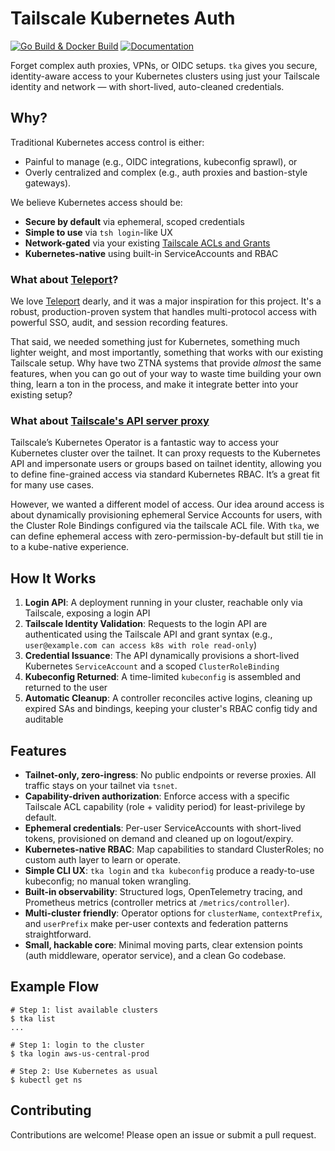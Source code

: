 # Tailscale Kubernetes Auth

[![Go Build & Docker Build](https://github.com/spechtlabs/tka/actions/workflows/build.yaml/badge.svg)](https://github.com/spechtlabs/tka/actions/workflows/build.yaml)
[![Documentation](https://github.com/spechtlabs/tka/actions/workflows/docs-website.yaml/badge.svg)](https://github.com/spechtlabs/tka/actions/workflows/docs-website.yaml)

Forget complex auth proxies, VPNs, or OIDC setups. `tka` gives you secure, identity-aware access to your Kubernetes clusters using just your Tailscale identity and network — with short-lived, auto-cleaned credentials.

## Why?

Traditional Kubernetes access control is either:

- Painful to manage (e.g., OIDC integrations, kubeconfig sprawl), or
- Overly centralized and complex (e.g., auth proxies and bastion-style gateways).

We believe Kubernetes access should be:

- **Secure by default** via ephemeral, scoped credentials
- **Simple to use** via `tsh login`-like UX
- **Network-gated** via your existing [Tailscale ACLs and Grants]
- **Kubernetes-native** using built-in ServiceAccounts and RBAC

### What about [Teleport]?

We love [Teleport][gh-teleport] dearly, and it was a major inspiration for this project.
It's a robust, production-proven system that handles multi-protocol access with powerful SSO, audit, and session recording features.

That said, we needed something just for Kubernetes, something much lighter weight, and most importantly, something that works with our existing Tailscale setup. Why have two ZTNA systems that provide _almost_ the same features, when you can go out of your way to waste time building your own thing, learn a ton in the process, and make it integrate better into your existing setup?

### What about [Tailscale's API server proxy]

Tailscale’s Kubernetes Operator is a fantastic way to access your Kubernetes cluster over the tailnet.
It can proxy requests to the Kubernetes API and impersonate users or groups based on tailnet identity, allowing you to define fine-grained access via standard Kubernetes RBAC.
It’s a great fit for many use cases.

However, we wanted a different model of access.
Our idea around access is about dynamically provisioning ephemeral Service Accounts for users, with the Cluster Role Bindings configured via the tailscale ACL file.
With `tka`, we can define ephemeral access with zero-permission-by-default but still tie in to a kube-native experience.

## How It Works

1. **Login API**: A deployment running in your cluster, reachable only via Tailscale, exposing a login API
2. **Tailscale Identity Validation**: Requests to the login API are authenticated using the Tailscale API and grant syntax (e.g., `user@example.com can access k8s with role read-only`)
3. **Credential Issuance**: The API dynamically provisions a short-lived Kubernetes `ServiceAccount` and a scoped `ClusterRoleBinding`
4. **Kubeconfig Returned**: A time-limited `kubeconfig` is assembled and returned to the user
5. **Automatic Cleanup**: A controller reconciles active logins, cleaning up expired SAs and bindings, keeping your cluster's RBAC config tidy and auditable

## Features

- **Tailnet-only, zero-ingress**: No public endpoints or reverse proxies. All traffic stays on your tailnet via `tsnet`.
- **Capability-driven authorization**: Enforce access with a specific Tailscale ACL capability (role + validity period) for least-privilege by default.
- **Ephemeral credentials**: Per-user ServiceAccounts with short-lived tokens, provisioned on demand and cleaned up on logout/expiry.
- **Kubernetes-native RBAC**: Map capabilities to standard ClusterRoles; no custom auth layer to learn or operate.
- **Simple CLI UX**: `tka login` and `tka kubeconfig` produce a ready-to-use kubeconfig; no manual token wrangling.
- **Built-in observability**: Structured logs, OpenTelemetry tracing, and Prometheus metrics (controller metrics at `/metrics/controller`).
- **Multi-cluster friendly**: Operator options for `clusterName`, `contextPrefix`, and `userPrefix` make per-user contexts and federation patterns straightforward.
- **Small, hackable core**: Minimal moving parts, clear extension points (auth middleware, operator service), and a clean Go codebase.

## Example Flow

```shell
# Step 1: list available clusters
$ tka list
...

# Step 1: login to the cluster
$ tka login aws-us-central-prod

# Step 2: Use Kubernetes as usual
$ kubectl get ns
```

## Contributing

Contributions are welcome! Please open an issue or submit a pull request.

<!-- Links -->

[Tailscale ACLs and Grants]: https://tailscale.com/kb/1393/access-control
[Teleport]: https://goteleport.com
[gh-teleport]: https://github.com/gravitational/teleport
[Tailscale's API server proxy]: https://tailscale.com/kb/1437/kubernetes-operator-api-server-proxy
